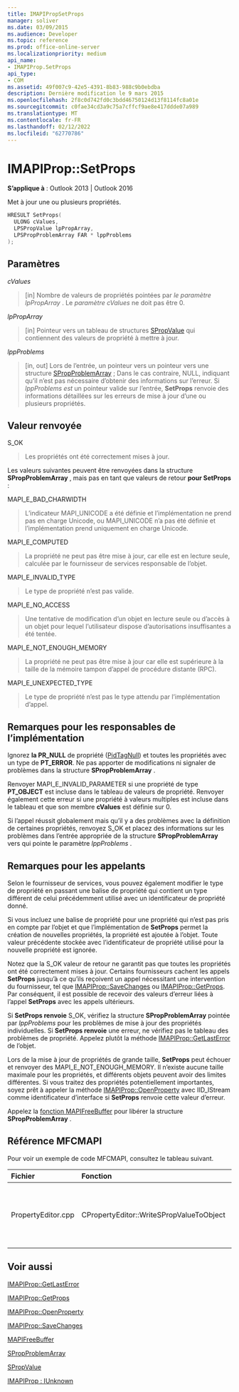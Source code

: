 ```yaml
---
title: IMAPIPropSetProps
manager: soliver
ms.date: 03/09/2015
ms.audience: Developer
ms.topic: reference
ms.prod: office-online-server
ms.localizationpriority: medium
api_name:
- IMAPIProp.SetProps
api_type:
- COM
ms.assetid: 49f007c9-42e5-4391-8b83-988c9b0ebdba
description: Dernière modification le 9 mars 2015
ms.openlocfilehash: 2f8c0d742fd0c3bdd46750124d13f8114fc8a01e
ms.sourcegitcommit: c0fae34cd3a9c75a7cffcf9ae8e417ddde07a989
ms.translationtype: MT
ms.contentlocale: fr-FR
ms.lasthandoff: 02/12/2022
ms.locfileid: "62770786"
---
```

# <a name="imapipropsetprops"></a>IMAPIProp::SetProps

  
  
**S’applique à** : Outlook 2013 | Outlook 2016 
  
Met à jour une ou plusieurs propriétés.
  
```cpp
HRESULT SetProps(
  ULONG cValues,
  LPSPropValue lpPropArray,
  LPSPropProblemArray FAR * lppProblems
);
```

## <a name="parameters"></a>Paramètres

 _cValues_
  
> [in] Nombre de valeurs de propriétés pointées par  _le paramètre lpPropArray_ . Le  _paramètre cValues_ ne doit pas être 0. 
    
 _lpPropArray_
  
> [in] Pointeur vers un tableau de structures [SPropValue](spropvalue.md) qui contiennent des valeurs de propriété à mettre à jour. 
    
 _lppProblems_
  
> [in, out] Lors de l’entrée, un pointeur vers un pointeur vers une structure [SPropProblemArray](spropproblemarray.md) ; Dans le cas contraire, NULL, indiquant qu’il n’est pas nécessaire d’obtenir des informations sur l’erreur. Si  _lppProblems est_ un pointeur valide sur l’entrée, **SetProps** renvoie des informations détaillées sur les erreurs de mise à jour d’une ou plusieurs propriétés. 
    
## <a name="return-value"></a>Valeur renvoyée

S_OK 
  
> Les propriétés ont été correctement mises à jour.
    
Les valeurs suivantes peuvent être renvoyées dans la structure **SPropProblemArray** , mais pas en tant que valeurs de retour **pour SetProps** :
  
MAPI_E_BAD_CHARWIDTH 
  
> L’indicateur MAPI_UNICODE a été définie et l’implémentation ne prend pas en charge Unicode, ou MAPI_UNICODE n’a pas été définie et l’implémentation prend uniquement en charge Unicode.
    
MAPI_E_COMPUTED 
  
> La propriété ne peut pas être mise à jour, car elle est en lecture seule, calculée par le fournisseur de services responsable de l’objet.
    
MAPI_E_INVALID_TYPE 
  
> Le type de propriété n’est pas valide.
    
MAPI_E_NO_ACCESS 
  
> Une tentative de modification d’un objet en lecture seule ou d’accès à un objet pour lequel l’utilisateur dispose d’autorisations insuffisantes a été tentée.
    
MAPI_E_NOT_ENOUGH_MEMORY 
  
> La propriété ne peut pas être mise à jour car elle est supérieure à la taille de la mémoire tampon d’appel de procédure distante (RPC).
    
MAPI_E_UNEXPECTED_TYPE 
  
> Le type de propriété n’est pas le type attendu par l’implémentation d’appel.
    
## <a name="notes-to-implementers"></a>Remarques pour les responsables de l’implémentation

Ignorez **la PR_NULL** de propriété ([PidTagNull](pidtagnull-canonical-property.md)) et toutes les propriétés avec un type de **PT_ERROR**. Ne pas apporter de modifications ni signaler de problèmes dans la structure **SPropProblemArray** . 
  
Renvoyer MAPI_E_INVALID_PARAMETER si une propriété de type **PT_OBJECT** est incluse dans le tableau de valeurs de propriété. Renvoyer également cette erreur si une propriété à valeurs multiples est incluse dans le tableau et que son membre **cValues** est définie sur 0. 
  
Si l’appel réussit globalement mais qu’il y a des problèmes avec la définition de certaines propriétés, renvoyez S_OK et placez des informations sur les problèmes dans l’entrée appropriée de la structure **SPropProblemArray** vers qui pointe le paramètre  _lppProblems_ . 
  
## <a name="notes-to-callers"></a>Remarques pour les appelants

Selon le fournisseur de services, vous pouvez également modifier le type de propriété en passant une balise de propriété qui contient un type différent de celui précédemment utilisé avec un identificateur de propriété donné.
  
Si vous incluez une balise de propriété pour une propriété qui n’est pas pris en compte par l’objet et que l’implémentation de **SetProps** permet la création de nouvelles propriétés, la propriété est ajoutée à l’objet. Toute valeur précédente stockée avec l’identificateur de propriété utilisé pour la nouvelle propriété est ignorée. 
  
Notez que la S_OK valeur de retour ne garantit pas que toutes les propriétés ont été correctement mises à jour. Certains fournisseurs cachent les appels **SetProps** jusqu’à ce qu’ils reçoivent un appel nécessitant une intervention du fournisseur, tel que [IMAPIProp::SaveChanges](imapiprop-savechanges.md) ou [IMAPIProp::GetProps](imapiprop-getprops.md). Par conséquent, il est possible de recevoir des valeurs d’erreur liées à l’appel **SetProps** avec les appels ultérieurs. 
  
Si **SetProps renvoie** S_OK, vérifiez la structure **SPropProblemArray** pointée par  _lppProblems_ pour les problèmes de mise à jour des propriétés individuelles. Si **SetProps renvoie** une erreur, ne vérifiez pas le tableau des problèmes de propriété. Appelez plutôt la méthode [IMAPIProp::GetLastError](imapiprop-getlasterror.md) de l’objet. 
  
Lors de la mise à jour de propriétés de grande taille, **SetProps** peut échouer et renvoyer des MAPI_E_NOT_ENOUGH_MEMORY. Il n’existe aucune taille maximale pour les propriétés, et différents objets peuvent avoir des limites différentes. Si vous traitez des propriétés potentiellement importantes, soyez prêt à appeler la méthode [IMAPIProp::OpenProperty](imapiprop-openproperty.md) avec IID_IStream comme identificateur d’interface si **SetProps** renvoie cette valeur d’erreur. 
  
Appelez la [fonction MAPIFreeBuffer](mapifreebuffer.md) pour libérer la structure **SPropProblemArray** . 
  
## <a name="mfcmapi-reference"></a>Référence MFCMAPI

Pour voir un exemple de code MFCMAPI, consultez le tableau suivant.
  
|**Fichier**|**Fonction**|**Commentaire**|
|:-----|:-----|:-----|
|PropertyEditor.cpp  <br/> |CPropertyEditor::WriteSPropValueToObject  <br/> |MFCMAPI utilise la méthode **IMAPIProp::SetProps** pour écrire une propriété dans un objet une fois la propriété modifiée. |
   
## <a name="see-also"></a>Voir aussi



[IMAPIProp::GetLastError](imapiprop-getlasterror.md)
  
[IMAPIProp::GetProps](imapiprop-getprops.md)
  
[IMAPIProp::OpenProperty](imapiprop-openproperty.md)
  
[IMAPIProp::SaveChanges](imapiprop-savechanges.md)
  
[MAPIFreeBuffer](mapifreebuffer.md)
  
[SPropProblemArray](spropproblemarray.md)
  
[SPropValue](spropvalue.md)
  
[IMAPIProp : IUnknown](imapipropiunknown.md)

